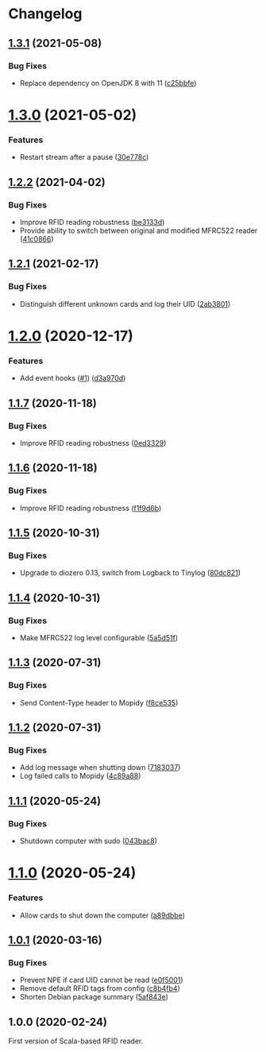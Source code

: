 # Changelog

## [1.3.1](https://github.com/scheleaap/rfid-jukebox/compare/v1.3.0...v1.3.1) (2021-05-08)


### Bug Fixes

* Replace dependency on OpenJDK 8 with 11 ([c25bbfe](https://github.com/scheleaap/rfid-jukebox/commit/c25bbfeaf35290f1ed2dc6d3347a75818b292c13))

# [1.3.0](https://github.com/scheleaap/rfid-jukebox/compare/v1.2.2...v1.3.0) (2021-05-02)


### Features

* Restart stream after a pause ([30e778c](https://github.com/scheleaap/rfid-jukebox/commit/30e778c142e056aea2551fa9caabb84a9328b8fc))

## [1.2.2](https://github.com/scheleaap/rfid-jukebox/compare/v1.2.1...v1.2.2) (2021-04-02)


### Bug Fixes

* Improve RFID reading robustness ([be3133d](https://github.com/scheleaap/rfid-jukebox/commit/be3133d98a5d3682f678d92b11a0a5def7bb3e88))
* Provide ability to switch between original and modified MFRC522 reader ([41c0866](https://github.com/scheleaap/rfid-jukebox/commit/41c0866f0006fcb11971e4cb5c622981171e93ff))

## [1.2.1](https://github.com/scheleaap/rfid-jukebox/compare/v1.2.0...v1.2.1) (2021-02-17)


### Bug Fixes

* Distinguish different unknown cards and log their UID ([2ab3801](https://github.com/scheleaap/rfid-jukebox/commit/2ab3801585a2b3786bb6eef3b05264a84f2d9d8c))

# [1.2.0](https://github.com/scheleaap/rfid-jukebox/compare/v1.1.7...v1.2.0) (2020-12-17)


### Features

* Add event hooks ([#1](https://github.com/scheleaap/rfid-jukebox/issues/1)) ([d3a970d](https://github.com/scheleaap/rfid-jukebox/commit/d3a970de55bd5d2bc5b65fa744fae432b973355d))

## [1.1.7](https://github.com/scheleaap/rfid-jukebox/compare/v1.1.6...v1.1.7) (2020-11-18)


### Bug Fixes

* Improve RFID reading robustness ([0ed3329](https://github.com/scheleaap/rfid-jukebox/commit/0ed332948d505c86c6edd2609bffca9ef3d4be91))

## [1.1.6](https://github.com/scheleaap/rfid-jukebox/compare/v1.1.5...v1.1.6) (2020-11-18)


### Bug Fixes

* Improve RFID reading robustness ([f1f9d6b](https://github.com/scheleaap/rfid-jukebox/commit/f1f9d6b0628cd1fa49407c0a5b09f908deb1a242))

## [1.1.5](https://github.com/scheleaap/rfid-jukebox/compare/v1.1.4...v1.1.5) (2020-10-31)


### Bug Fixes

* Upgrade to diozero 0.13, switch from Logback to Tinylog ([80dc821](https://github.com/scheleaap/rfid-jukebox/commit/80dc821b65683e8f074841946d7272c0bc7e2c14))

## [1.1.4](https://github.com/scheleaap/rfid-jukebox/compare/v1.1.3...v1.1.4) (2020-10-31)


### Bug Fixes

* Make MFRC522 log level configurable ([5a5d51f](https://github.com/scheleaap/rfid-jukebox/commit/5a5d51fddd5df8e724889b90b37712ceff2da493))

## [1.1.3](https://github.com/scheleaap/rfid-jukebox/compare/v1.1.2...v1.1.3) (2020-07-31)


### Bug Fixes

* Send Content-Type header to Mopidy ([f8ce535](https://github.com/scheleaap/rfid-jukebox/commit/f8ce535890aff6bda9ca86fb927af06c5ccdfe52))

## [1.1.2](https://github.com/scheleaap/rfid-jukebox/compare/v1.1.1...v1.1.2) (2020-07-31)


### Bug Fixes

* Add log message when shutting down ([7183037](https://github.com/scheleaap/rfid-jukebox/commit/71830373050ca3c3c9225ff109ffd02c96782b87))
* Log failed calls to Mopidy ([4c89a88](https://github.com/scheleaap/rfid-jukebox/commit/4c89a88215a4caf4ff1b59576dac7ba512e4049c))

## [1.1.1](https://github.com/scheleaap/rfid-jukebox/compare/v1.1.0...v1.1.1) (2020-05-24)


### Bug Fixes

* Shutdown computer with sudo ([043bac8](https://github.com/scheleaap/rfid-jukebox/commit/043bac8064b2dde60e2782e8f07eb7ed7b719a86))

# [1.1.0](https://github.com/scheleaap/rfid-jukebox/compare/v1.0.1...v1.1.0) (2020-05-24)


### Features

* Allow cards to shut down the computer ([a89dbbe](https://github.com/scheleaap/rfid-jukebox/commit/a89dbbe794926129ed8bcf37110646cd9800a38f))

## [1.0.1](https://github.com/scheleaap/rfid-jukebox/compare/v1.0.0...v1.0.1) (2020-03-16)


### Bug Fixes

* Prevent NPE if card UID cannot be read ([e0f5001](https://github.com/scheleaap/rfid-jukebox/commit/e0f50010a76183d7b9e88f450dd28012a0ab826a))
* Remove default RFID tags from config ([c8b4fb4](https://github.com/scheleaap/rfid-jukebox/commit/c8b4fb46832f3323649c6afdce7e2300d9a93e0f))
* Shorten Debian package summary ([5af843e](https://github.com/scheleaap/rfid-jukebox/commit/5af843e095fde73349620f82066efc9ba2cb848f))

## 1.0.0 (2020-02-24)

First version of Scala-based RFID reader.
